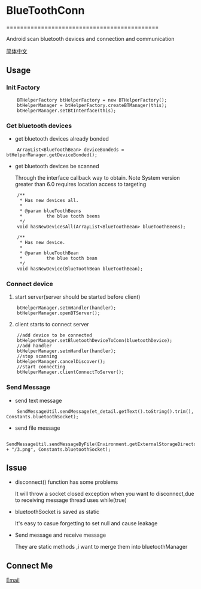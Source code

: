 # BlueToothConn
============================================ 

Android scan bluetooth devices and connection and communication

[简体中文](https://github.com/BirdGuo/BlueToothConn/blob/master/README_zh.md)

## Usage
### Init Factory
```
    BTHelperFactory btHelperFactory = new BTHelperFactory();
    btHelperManager = btHelperFactory.createBTManager(this);
    btHelperManager.setBtInterface(this);
```

### Get bluetooth devices
- get bluetooth devices already bonded
```
    ArrayList<BlueToothBean> deviceBondeds = btHelperManager.getDeviceBonded();
```

- get bluetooth devices be scanned

    Through the interface callback way to obtain. Note System version greater than 6.0 requires location access to targeting
```
    /**
     * Has new devices all.
     *
     * @param blueToothBeens
     *         the blue tooth beens
     */
    void hasNewDevicesAll(ArrayList<BlueToothBean> blueToothBeens);
    
    /**
     * Has new device.
     *
     * @param blueToothBean
     *         the blue tooth bean
     */
    void hasNewDevice(BlueToothBean blueToothBean);
```

### Connect device
1.  start server(server should be started before client)
```
    btHelperManager.setmHandler(handler);
    btHelperManager.openBTServer();
```
2.  client starts to connect server
```
    //add device to be connected
    btHelperManager.setBluetoothDeviceToConn(bluetoothDevice);
    //add handler
    btHelperManager.setmHandler(handler);
    //stop scanning
    btHelperManager.cancelDiscover();
    //start connecting
    btHelperManager.clientConnectToServer();
```

### Send Message
- send text message
```
    SendMessageUtil.sendMessage(et_detail.getText().toString().trim(), Constants.bluetoothSocket);
```
- send file message
```
    SendMessageUtil.sendMessageByFile(Environment.getExternalStorageDirectory() + "/3.png", Constants.bluetoothSocket);
```

## Issue
- disconnect() function has some problems 

  It will throw a socket closed exception when you want to disconnect,due to receiving message thread uses while(true) 
  
- bluetoothSocket is saved as static

  It's easy to casue forgetting to set null and cause leakage 
  
- Send message and receive message

  They are static methods ,i want to merge them into bluetoothManager
  
## Connect Me
  
[Email](mailto:603004002@qq.com)



